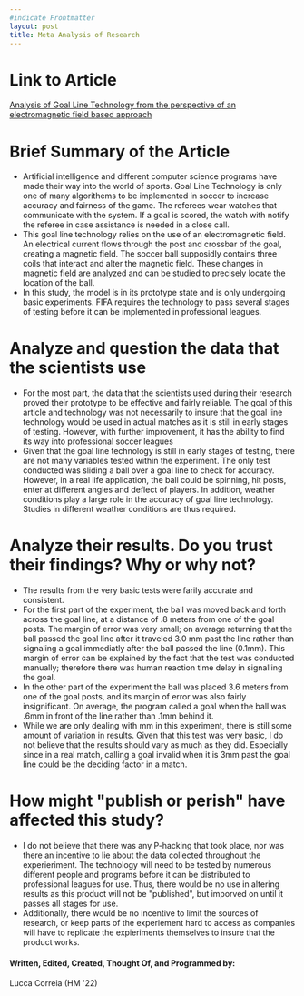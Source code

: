 ```yaml
--- 
#indicate Frontmatter
layout: post
title: Meta Analysis of Research
---
```


# Link to Article
[Analysis of Goal Line Technology from the perspective of an electromagnetic field based approach](https://pdf.sciencedirectassets.com/278653/1-s2.0-S1877705814X00056/1-s2.0-S1877705814005669/main.pdf?X-Amz-Security-Token=IQoJb3JpZ2luX2VjEOf%2F%2F%2F%2F%2F%2F%2F%2F%2F%2FwEaCXVzLWVhc3QtMSJGMEQCIC7CPz672abbl82QrrIZohRbB%2BTEtIVFC6si8xA5KPHhAiAkK%2B0Rmy2BJ6PunNVcwv8dL2XDNMkSwPh60yDoirDN7Cq0AwgwEAMaDDA1OTAwMzU0Njg2NSIM%2B%2FJq9NkYF8JxJZGGKpED30gQLXjQPNJ84qR%2BwABO5v6WioTXOu1H7CT8s%2B%2F9YVg5xdalpMVeMNsre10sbfZQF4TW395H8WQditB5we952Gnw%2F4gSGIij9zTeKEJFDT5XoTYS3s6ZtrXNF%2FInmL0G1U8DxlqMIk7FyhZLIsMloKf4yh9rhiBk8PcfKaFURVz3F5LBj20MhIIUCEAgY83IEQ%2F2DYPaFDGTadRCvGvBTzH%2BNqybIaNJADzgZIIQAavJZs7odGWzsGberRaX6fg5pWTMJtvvjcQL9fUXUe%2BQVPvQI%2Bf8IsSX60o432EHas126nuyh7Zk2R0VQVTSj2IRdaY2QzL0CDfD%2FSo5g0ifxiZhgzTCo6BWvgigtLD419rWqpqQAHtPijGXyp8WmmxQKej4NqSo2Ch08y4J5SxqNxLHfqfZrBIdlLV7D77XfULOneKCsaDkY0xQLOew2tBi3xdmYop44gMiEt2fSeYdB78Xkvm%2BqwqKSKwm1W2vAibJ6V00mf5AwnTgCzOdAMRKVw3QyhiRdiQnZ89sWBEkQN4ws6mx%2FAU67AGTdrYBuxJQSKd4l2qVwUcpyuvagU53iTx5uH1w4rgtNsTflFYR9QZmFzoMETQ9mHepXNU99tDqhsh60E3YOBg4V7cqFXT%2FWJLULt%2BW5yIZ%2FJqR8BQmmxFxGrwz%2FdCCadx7TFUnOqEaF%2FIBqVOwXICA6V9SIZIogWkJPSNyQ7ZTeflhNiKo7%2B7g7wgL3SeFhoobu43b%2FQLQpxNxKXFr0O9HPh2IqDX06M51FjXS%2Fx9r9A9wm6ew%2FcvJ5LZ5lejBmHYeod48ec%2FBAkSV9K4Ij2w3Yp%2FxwO2QeczGF22xfrmko17rKBUngUnOXp0CEw%3D%3D&X-Amz-Algorithm=AWS4-HMAC-SHA256&X-Amz-Date=20201018T153229Z&X-Amz-SignedHeaders=host&X-Amz-Expires=300&X-Amz-Credential=ASIAQ3PHCVTY3A3RVDQL%2F20201018%2Fus-east-1%2Fs3%2Faws4_request&X-Amz-Signature=fcf53d46ff828a2c7215927ff42f7036b8f6d5e5fecde980599a8ccc85238b80&hash=4a72ee8314ad97a56d64552f81f3e6611ed4325961da34a3eef4963e6aec154a&host=68042c943591013ac2b2430a89b270f6af2c76d8dfd086a07176afe7c76c2c61&pii=S1877705814005669&tid=spdf-5cc938f9-1de5-41aa-a5e5-f2ee3b0e2fbb&sid=ef9877831bad2040bd6bcb9655742975504cgxrqa&type=client)

# Brief Summary of the Article
* Artificial intelligence and different computer science programs have made their way into the world of sports. Goal Line Technology is only one of many algorithems to be implemented in soccer to increase accuracy and fairness of the game. The referees wear watches that communicate with the system. If a goal is scored, the watch with notify the referee in case assistance is needed in a close call. 
* This goal line technology relies on the use of an electromagnetic field. An electrical current flows through the post and crossbar of the goal, creating a magnetic field. The soccer ball supposidly contains three coils that interact and alter the magnetic field. These changes in magnetic field are analyzed and can be studied to precisely locate the location of the ball.
* In this study, the model is in its prototype state and is only undergoing basic experiments. FIFA requires the technology to pass several stages of testing before it can be implemented in professional leagues. 


# Analyze and question the data that the scientists use
* For the most part, the data that the scientists used during their research proved their prototype to be effective and fairly reliable. The goal of this article and technology was not necessarily to insure that the goal line technology would be used in actual matches as it is still in early stages of testing. However, with further improvement, it has the ability to find its way into professional soccer leagues 
* Given that the goal line technology is still in early stages of testing, there are not many variables tested within the experiment. The only test conducted was sliding a ball over a goal line to check for accuracy. However, in a real life application, the ball could be spinning, hit posts, enter at different angles and deflect of players. In addition, weather conditions play a large role in the accuracy of goal line technology. Studies in different weather conditions are thus required.

# Analyze their results. Do you trust their findings? Why or why not?  
* The results from the very basic tests were farily accurate and consistent. 
* For the first part of the experiment, the ball was moved back and forth across the goal line, at a distance of .8 meters from one of the goal posts. The margin of error was very small; on average returning that the ball passed the goal line after it traveled 3.0 mm past the line rather than signaling a goal immediatly after the ball passed the line (0.1mm). This margin of error can be explained by the fact that the test was conducted manually; therefore there was human reaction time delay in signalling the goal.
* In the other part of the experiment the ball was placed 3.6 meters from one of the goal posts, and its margin of error was also fairly insignificant. On average, the program called a goal when the ball was .6mm in front of the line rather than .1mm behind it.
* While we are only dealing with mm in this experiment, there is still some amount of variation in results. Given that this test was very basic, I do not believe that the results should vary as much as they did. Especially since in a real match, calling a goal invalid when it is 3mm past the goal line could be the deciding factor in a match.

# How might "publish or perish" have affected this study?
* I do not believe that there was any P-hacking that took place, nor was there an incentive to lie about the data collected throughout the experieriment. The technology will need to be tested by numerous different people and programs before it can be distributed to professional leagues for use. Thus, there would be no use in altering results as this product will not be "published", but imporved on until it passes all stages for use.
* Additionally, there would be no incentive to limit the sources of research, or keep parts of the experiement hard to access as companies will have to replicate the expieriments themselves to insure that the product works.

#### Written, Edited, Created, Thought Of, and Programmed by: 
Lucca Correia (HM '22)   





